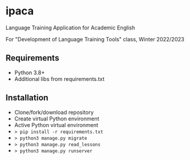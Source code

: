 # ipaca
Language Training Application for Academic English

For "Development of Language Training Tools" class, Winter 2022/2023

## Requirements

- Python 3.8+
- Additional libs from requirements.txt

## Installation

- Clone/fork/download repository
- Create virtual Python environment
- Active Python virtual environment
- `> pip install -r requirements.txt`
- `> python3 manage.py migrate`
- `> python3 manage.py read_lessons`
- `> python3 manage.py runserver`
